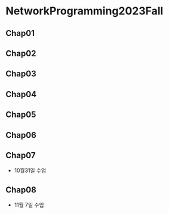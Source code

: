 # NetworkProgramming2023Fall

## Chap01
## Chap02
## Chap03
## Chap04
## Chap05
## Chap06
## Chap07
- 10월31일 수업

## Chap08
- 11월 7일 수업
